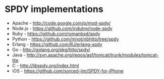 # SPDY implementations

  * Apache - http://code.google.com/p/mod-spdy/
  * Node.js - https://github.com/indutny/node-spdy
  * Ruby - https://github.com/romanbsd/spdy
  * Python  - https://github.com/mnot/nbhttp/tree/spdy
  * Erlang - https://github.com/RJ/erlang-spdy
  * Go - http://golang.org/pkg/http/spdy/
  * Java - http://svn.apache.org/repos/asf/tomcat/trunk/modules/tomcat-lite
  * C - http://libspdy.org/index.html
  * iOS - https://github.com/sorced-jim/SPDY-for-iPhone